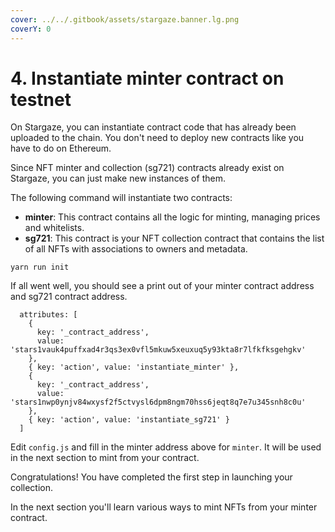 ```yaml
---
cover: ../../.gitbook/assets/stargaze.banner.lg.png
coverY: 0
---
```


# 4. Instantiate minter contract on testnet

On Stargaze, you can instantiate contract code that has already been uploaded to the chain. You don't need to deploy new contracts like you have to do on Ethereum.

Since NFT minter and collection (sg721) contracts already exist on Stargaze, you can just make new instances of them.

The following command will instantiate two contracts:

* **minter**: This contract contains all the logic for minting, managing prices and whitelists.
* **sg721**: This contract is your NFT collection contract that contains the list of all NFTs with associations to owners and metadata.

```
yarn run init
```

If all went well, you should see a print out of your minter contract address and sg721 contract address.&#x20;

```
  attributes: [
    {
      key: '_contract_address',
      value: 'stars1vauk4puffxad4r3qs3ex0vfl5mkuw5xeuxuq5y93kta8r7lfkfksgehgkv'
    },
    { key: 'action', value: 'instantiate_minter' },
    {
      key: '_contract_address',
      value: 'stars1nwp0ynjv84wxysf2f5ctvysl6dpm8ngm70hss6jeqt8q7e7u345snh8c0u'
    },
    { key: 'action', value: 'instantiate_sg721' }
  ]
```

Edit `config.js` and fill in the minter address above for `minter`. It will be used in the next section to mint from your contract.

Congratulations! You have completed the first step in launching your collection.

In the next section you'll learn various ways to mint NFTs from your minter contract.
